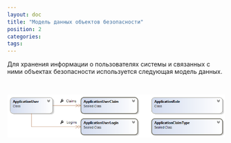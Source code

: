 ```yaml
---
layout: doc
title: "Модель данных объектов безопасности"
position: 2
categories: 
tags: 
---
```


Для хранения информации о пользователях системы и связанных с ними объектах безопасности используется следующая модель данных.

  

![](SecurityModel.png)

   



 

 

